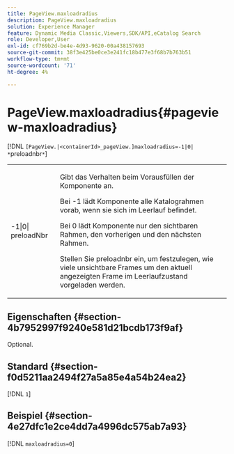 ```yaml
---
title: PageView.maxloadradius
description: PageView.maxloadradius
solution: Experience Manager
feature: Dynamic Media Classic,Viewers,SDK/API,eCatalog Search
role: Developer,User
exl-id: cf769b2d-be4e-4d93-9620-00a438157693
source-git-commit: 38f3e425be0ce3e241fc18b477e3f68b7b763b51
workflow-type: tm+mt
source-wordcount: '71'
ht-degree: 4%

---
```


# PageView.maxloadradius{#pageview-maxloadradius}

[!DNL `[PageView.|<containerId>_pageView.]maxloadradius=-1|0| *`preloadnbr`*`]

<table id="table_985ADD6C9BD04C629A84C9C625CCCFEB"> 
 <tbody> 
  <tr> 
   <td colname="col1"> <p><span class="codeph">-1|0|<span class="varname"> preloadNbr</span></span> </p> </td> 
   <td colname="col2"> <p>Gibt das Verhalten beim Vorausfüllen der Komponente an. </p> <p>Bei <span class="codeph"> -1 lädt </span> Komponente alle Katalograhmen vorab, wenn sie sich im Leerlauf befindet. </p> <p> Bei <span class="codeph"> 0 lädt </span> Komponente nur den sichtbaren Rahmen, den vorherigen und den nächsten Rahmen. </p> <p>Stellen Sie <span class="codeph"><span class="varname"> preloadnbr</span></span> ein, um festzulegen, wie viele unsichtbare Frames um den aktuell angezeigten Frame im Leerlaufzustand vorgeladen werden. </p> </td> 
  </tr> 
 </tbody> 
</table>

## Eigenschaften {#section-4b7952997f9240e581d21bcdb173f9af}

Optional.

## Standard {#section-f0d5211aa2494f27a5a85e4a54b24ea2}

[!DNL `1`]

## Beispiel {#section-4e27dfc1e2ce4dd7a4996dc575ab7a93}

[!DNL `maxloadradius=0`]
